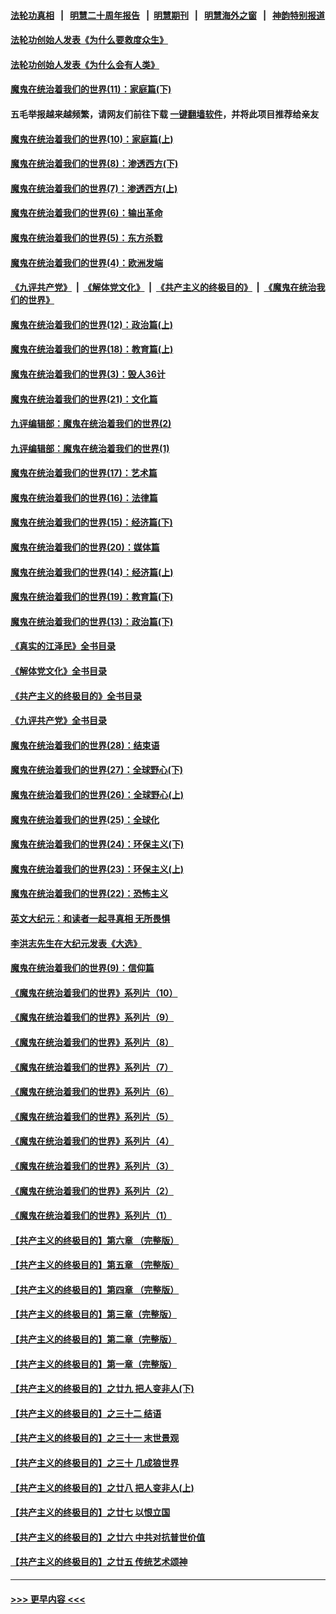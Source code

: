 #### [法轮功真相](https://github.com/gfw-breaker/truth/blob/master/README.md?t=0) &nbsp;&nbsp;|&nbsp;&nbsp; [明慧二十周年报告](https://github.com/gfw-breaker/mh-reports/blob/master/README.md?t=0) &nbsp;&nbsp;|&nbsp;&nbsp;[明慧期刊](https://github.com/gfw-breaker/mh-qikan) &nbsp;&nbsp;|&nbsp;&nbsp; [明慧海外之窗](https://github.com/gfw-breaker/mh-news/blob/master/README.md?t=0) &nbsp;&nbsp;|&nbsp;&nbsp; [神韵特别报道](https://github.com/gfw-breaker/mh-news/blob/master/shenyun.md?t=0)
#### [法轮功创始人发表《为什么要救度众生》](../pages/nsc422/n13975246.md?t=04271843) 
#### [法轮功创始人发表《为什么会有人类》](../pages/nsc422/n13912117.md?t=04271843) 
#### [魔鬼在统治着我们的世界(11)：家庭篇(下)](../pages/nsc422/n10440961.md?t=04271843) 
#### 五毛举报越来越频繁，请网友们前往下载 [一键翻墙软件](https://github.com/gfw-breaker/ssr-accounts)，并将此项目推荐给亲友
#### [魔鬼在统治着我们的世界(10)：家庭篇(上)](../pages/nsc422/n10435448.md?t=04271843) 
#### [魔鬼在统治着我们的世界(8)：渗透西方(下)](../pages/nsc422/n10429603.md?t=04271843) 
#### [魔鬼在统治着我们的世界(7)：渗透西方(上)](../pages/nsc422/n10426013.md?t=04271843) 
#### [魔鬼在统治着我们的世界(6)：输出革命](../pages/nsc422/n10421536.md?t=04271843) 
#### [魔鬼在统治着我们的世界(5)：东方杀戮](../pages/nsc422/n10417707.md?t=04271843) 
#### [魔鬼在统治着我们的世界(4)：欧洲发端](../pages/nsc422/n10414890.md?t=04271843) 
#### [《九评共产党》](https://github.com/begood0513/9ping.md/blob/master/README.md) &nbsp;|&nbsp; [《解体党文化》](../../../../jtdwh.md/blob/master/README.md)  &nbsp;|&nbsp; [《共产主义的终极目的》](../../../../gczydzjmd.md/blob/master/README.md) &nbsp;|&nbsp; [《魔鬼在统治我们的世界》](../../../../mgztzwmdsj.md/blob/master/README.md) 
#### [魔鬼在统治着我们的世界(12)：政治篇(上)](../pages/nsc422/n10444576.md?t=04271843) 
#### [魔鬼在统治着我们的世界(18)：教育篇(上)](../pages/nsc422/n10526970.md?t=04271843) 
#### [魔鬼在统治着我们的世界(3)：毁人36计](../pages/nsc422/n10411583.md?t=04271843) 
#### [魔鬼在统治着我们的世界(21)：文化篇](../pages/nsc422/n10597706.md?t=04271843) 
#### [九评编辑部：魔鬼在统治着我们的世界(2)](../pages/nsc422/n10410036.md?t=04271843) 
#### [九评编辑部：魔鬼在统治着我们的世界(1)](../pages/nsc422/n10406825.md?t=04271843) 
#### [魔鬼在统治着我们的世界(17)：艺术篇](../pages/nsc422/n10499093.md?t=04271843) 
#### [魔鬼在统治着我们的世界(16)：法律篇](../pages/nsc422/n10485969.md?t=04271843) 
#### [魔鬼在统治着我们的世界(15)：经济篇(下)](../pages/nsc422/n10469975.md?t=04271843) 
#### [魔鬼在统治着我们的世界(20)：媒体篇](../pages/nsc422/n10586579.md?t=04271843) 
#### [魔鬼在统治着我们的世界(14)：经济篇(上)](../pages/nsc422/n10457370.md?t=04271843) 
#### [魔鬼在统治着我们的世界(19)：教育篇(下)](../pages/nsc422/n10564808.md?t=04271843) 
#### [魔鬼在统治着我们的世界(13)：政治篇(下)](../pages/nsc422/n10448270.md?t=04271843) 
#### [《真实的江泽民》全书目录](../pages/nsc422/n13721399.md?t=04271843) 
#### [《解体党文化》全书目录](../pages/nsc422/n13721157.md?t=04271843) 
#### [《共产主义的终极目的》全书目录](../pages/nsc422/n13721048.md?t=04271843) 
#### [《九评共产党》全书目录](../pages/nsc422/n13708085.md?t=04271843) 
#### [魔鬼在统治着我们的世界(28)：结束语](../pages/nsc422/n10936246.md?t=04271843) 
#### [魔鬼在统治着我们的世界(27)：全球野心(下)](../pages/nsc422/n10928319.md?t=04271843) 
#### [魔鬼在统治着我们的世界(26)：全球野心(上)](../pages/nsc422/n10900318.md?t=04271843) 
#### [魔鬼在统治着我们的世界(25)：全球化](../pages/nsc422/n10788205.md?t=04271843) 
#### [魔鬼在统治着我们的世界(24)：环保主义(下)](../pages/nsc422/n10695307.md?t=04271843) 
#### [魔鬼在统治着我们的世界(23)：环保主义(上)](../pages/nsc422/n10688613.md?t=04271843) 
#### [魔鬼在统治着我们的世界(22)：恐怖主义](../pages/nsc422/n10614727.md?t=04271843) 
#### [英文大纪元：和读者一起寻真相 无所畏惧](../pages/nsc422/n12542027.md?t=04271843) 
#### [李洪志先生在大纪元发表《大选》](../pages/nsc422/n12534746.md?t=04271843) 
#### [魔鬼在统治着我们的世界(9)：信仰篇](../pages/nsc422/n10432159.md?t=04271843) 
#### [《魔鬼在统治着我们的世界》系列片（10）](../pages/nsc422/n12292670.md?t=04271843) 
#### [《魔鬼在统治着我们的世界》系列片（9）](../pages/nsc422/n12290859.md?t=04271843) 
#### [《魔鬼在统治着我们的世界》系列片（8）](../pages/nsc422/n12287445.md?t=04271843) 
#### [《魔鬼在统治着我们的世界》系列片（7）](../pages/nsc422/n12283425.md?t=04271843) 
#### [《魔鬼在统治着我们的世界》系列片（6）](../pages/nsc422/n12282314.md?t=04271843) 
#### [《魔鬼在统治着我们的世界》系列片（5）](../pages/nsc422/n12281419.md?t=04271843) 
#### [《魔鬼在统治着我们的世界》系列片（4）](../pages/nsc422/n12274024.md?t=04271843) 
#### [《魔鬼在统治着我们的世界》系列片（3）](../pages/nsc422/n12271322.md?t=04271843) 
#### [《魔鬼在统治着我们的世界》系列片（2）](../pages/nsc422/n12269049.md?t=04271843) 
#### [《魔鬼在统治着我们的世界》系列片（1）](../pages/nsc422/n12267575.md?t=04271843) 
#### [【共产主义的终极目的】第六章 （完整版）](../pages/nsc422/n11428913.md?t=04271843) 
#### [【共产主义的终极目的】第五章 （完整版）](../pages/nsc422/n11428912.md?t=04271843) 
#### [【共产主义的终极目的】第四章 （完整版）](../pages/nsc422/n11428907.md?t=04271843) 
#### [【共产主义的终极目的】第三章（完整版）](../pages/nsc422/n11428848.md?t=04271843) 
#### [【共产主义的终极目的】第二章（完整版）](../pages/nsc422/n11428831.md?t=04271843) 
#### [【共产主义的终极目的】第一章（完整版）](../pages/nsc422/n11417651.md?t=04271843) 
#### [【共产主义的终极目的】之廿九 把人变非人(下)](../pages/nsc422/n11344140.md?t=04271843) 
#### [【共产主义的终极目的】之三十二 结语](../pages/nsc422/n11360535.md?t=04271843) 
#### [【共产主义的终极目的】之三十一 末世景观](../pages/nsc422/n11351129.md?t=04271843) 
#### [【共产主义的终极目的】之三十 几成狼世界](../pages/nsc422/n11348280.md?t=04271843) 
#### [【共产主义的终极目的】之廿八 把人变非人(上)](../pages/nsc422/n11340492.md?t=04271843) 
#### [【共产主义的终极目的】之廿七 以恨立国](../pages/nsc422/n11336944.md?t=04271843) 
#### [【共产主义的终极目的】之廿六 中共对抗普世价值](../pages/nsc422/n11324785.md?t=04271843) 
#### [【共产主义的终极目的】之廿五 传统艺术颂神](../pages/nsc422/n11296396.md?t=04271843) 

----
#### [ >>> 更早内容 <<< ](../indexes/nsc422-earlier.md)
